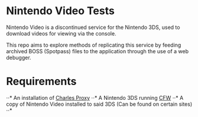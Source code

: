 # Nintendo Video Tests

Nintendo Video is a discontinued service for the Nintendo 3DS, used to download videos for viewing via the console.

This repo aims to explore methods of replicating this service by feeding archived BOSS (Spotpass) files to the application through the use of a web debugger.

# Requirements

⋅⋅* An installation of [Charles Proxy](https://www.charlesproxy.com/)
⋅⋅* A Nintendo 3DS running [CFW](https://3ds.hacks.guide/)
⋅⋅* A copy of Nintendo Video installed to said 3DS (Can be found on certain sites)
⋅⋅* 
